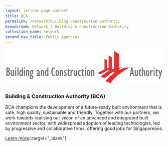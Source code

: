 ```yaml
---
layout: leftnav-page-content
title: BCA
permalink: /network/building-construction-authority
breadcrumb: Network / Building & Construction Authority
collection_name: network
second_nav_title: Public Agencies
---
```

<div class="networklogo">
<a href="https://www1.bca.gov.sg?utm_source=openinnovationnetwork.sg&utm_medium=referral">
<img src="/images/partners/BCALogoHorizontal.jpg" alt="1">
</a>
</div>

<h3>Building & Construction Authority (BCA)</h3>

BCA champions the development of a future-ready built environment that is safe, high quality, sustainable and friendly. Together with our partners, we work towards realising our vision of an advanced and integrated built environment sector, with widespread adoption of leading technologies, led by progressive and collaborative firms, offering good jobs for Singaporeans.

[Learn more](https://www1.bca.gov.sg?utm_source=openinnovationnetwork.sg&utm_medium=referral){:target="_blank"}
